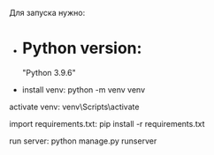 Для запуска нужно:

* <h1>Python version:</h1> "Python 3.9.6"

* install venv: python -m venv venv

activate venv: venv\\Scripts\\activate

import requirements.txt: pip install -r requirements.txt

run server: python manage.py runserver


